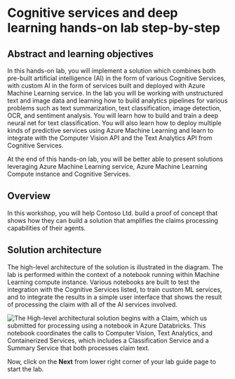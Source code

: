 # Cognitive services and deep learning hands-on lab step-by-step

## Abstract and learning objectives

In this hands-on lab, you will implement a solution which combines both pre-built artificial intelligence (AI) in the form of various Cognitive Services, with custom AI in the form of services built and deployed with Azure Machine Learning service. In the lab you will be working with unstructured text and image data and learning how to build analytics pipelines for various problems such as text summarization, text classification, image detection, OCR, and sentiment analysis. You will learn how to build and train a deep neural net for text classification.  You will also learn how to deploy multiple kinds of predictive services using Azure Machine Learning and learn to integrate with the Computer Vision API and the Text Analytics API from Cognitive Services.

At the end of this hands-on lab, you will be better able to present solutions leveraging Azure Machine Learning service, Azure Machine Learning Compute instance and Cognitive Services.

## Overview

In this workshop, you will help Contoso Ltd. build a proof of concept that shows how they can build a solution that amplifies the claims processing capabilities of their agents.

## Solution architecture

The high-level architecture of the solution is illustrated in the diagram. The lab is performed within the context of a notebook running within Machine Learning compute instance. Various notebooks are built to test the integration with the Cognitive Services listed, to train custom ML services, and to integrate the results in a simple user interface that shows the result of processing the claim with all of the AI services involved.

![The High-level architectural solution begins with a Claim, which us submitted for processing using a notebook in Azure Databricks. This notebook coordinates the calls to Computer Vision, Text Analytics, and Containerized Services, which includes a Classification Service and a Summary Service that both processes claim text.](media/image2.jpg 'High-level architectural solution')

Now, click on the **Next** from lower right corner of your lab guide page to start the lab.
